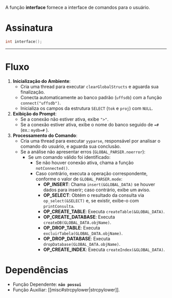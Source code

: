 A função **interface** fornece a interface de comandos para o usuário. 

# Assinatura
```C
int interface();
```
___
# Fluxo
1. **Inicialização do Ambiente**:
	- Cria uma thread para executar `clearGlobalStructs` e aguarda sua finalização.
	- Conecta automaticamente ao banco padrão (`uffsdb`) com a função `connect("uffsdb")`.
    - Inicializa os campos da estrutura `SELECT` (`tok` e `proj`) com `NULL`.
2. **Exibição do Prompt**:
	- Se a conexão não estiver ativa, exibe `">"`.
	- Se a conexão estiver ativa, exibe o nome do banco seguido de `=#` (ex.: `mydb=#` ).
3. **Processamento do Comando**:
	- Cria uma thread para executar `yyparse`, responsável por analisar o comando do usuário, e aguarda sua conclusão.
	- Se a análise não apresentar erros (`GLOBAL_PARSER.noerror`):
	    - Se um comando válido foi identificado:
	        - Se não houver conexão ativa, chama a função `notConnected()`.
	        - Caso contrário, executa a operação correspondente, conforme o valor de `GLOBAL_PARSER.mode`:
	            - **OP_INSERT**: Chama `insert(&GLOBAL_DATA)` se houver dados para inserir; caso contrário, exibe um aviso.
	            - **OP_SELECT**: Obtém o resultado da consulta via `op_select(&SELECT)` e, se existir, exibe-o com `printConsulta`.
	            - **OP_CREATE_TABLE**: Executa `createTable(&GLOBAL_DATA)`.
	            - **OP_CREATE_DATABASE**: Executa `createDB(GLOBAL_DATA.objName)`.
	            - **OP_DROP_TABLE**: Executa `excluirTabela(GLOBAL_DATA.objName)`.
	            - **OP_DROP_DATABASE**: Executa `dropDatabase(GLOBAL_DATA.objName)`.
	            - **OP_CREATE_INDEX**: Executa `createIndex(&GLOBAL_DATA)`.

# Dependências 

- Função Dependente: **`não possui`**
- Função Auxiliar: [[misc#strcpylower|strcpylower]].